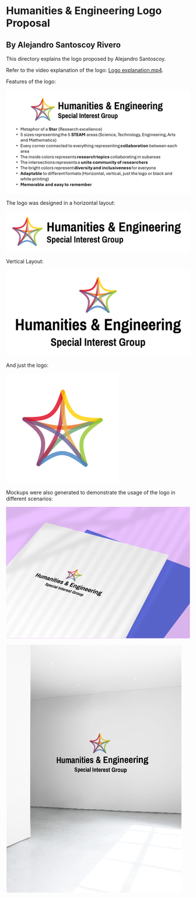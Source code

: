 # Humanities & Engineering Logo Proposal

## By Alejandro Santoscoy Rivero

This directory explains the logo proposed by Alejandro Santoscoy.

Refer to the video explanation of the logo: [Logo explanation.mp4](./Midterm%20project%20-%20logo.mp4).

Features of the logo:

![Logo explanation](./Logo%20explanation.jpg)

The logo was designed in a horizontal layout:

![Horizontal logo](./Logo%20-%20H&E%20-%20SIG%20-%20Horizontal_WhiteBackground.png)

Vertical Layout:

![Vertical logo](./Logo%20-%20H&E%20-%20SIG%20-%20Vertical_WhiteBackground.png)

And just the logo:

![Logo](./Logo_WhiteBackground.png)

Mockups were also generated to demonstrate the usage of the logo in different scenarios:

![Folder Mockup](./Logo%20-%20H&E%20-%20SIG%20-%20Folders.png)

![Wall Mockup](./Logo%20-%20H&E%20-%20SIG%20-%20Wall.png)